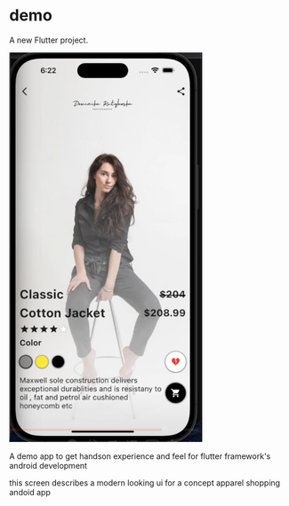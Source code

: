 # demo

A new Flutter project.

![demo screenshot](./lib/assets/{B823085A-2295-403B-91DA-8410851F582B}.png "")

A demo app to get handson experience and feel for flutter framework's android development

this screen describes a modern looking ui for a concept apparel shopping andoid app
